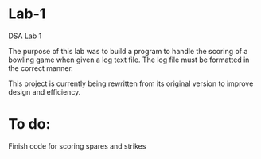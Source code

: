 # Lab-1
DSA Lab 1

The purpose of this lab was to build a program to handle the scoring of a bowling game when given a log text file. The log file must be formatted in the correct manner.

This project is currently being rewritten from its original version to improve design and efficiency.

# To do:
Finish code for scoring spares and strikes
